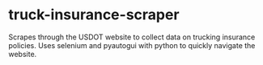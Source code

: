 # truck-insurance-scraper
Scrapes through the USDOT website to collect data on trucking insurance policies. Uses selenium and pyautogui with python to quickly navigate the website.
